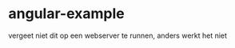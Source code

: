 angular-example
===============


vergeet niet dit op een webserver te runnen, anders werkt het niet
